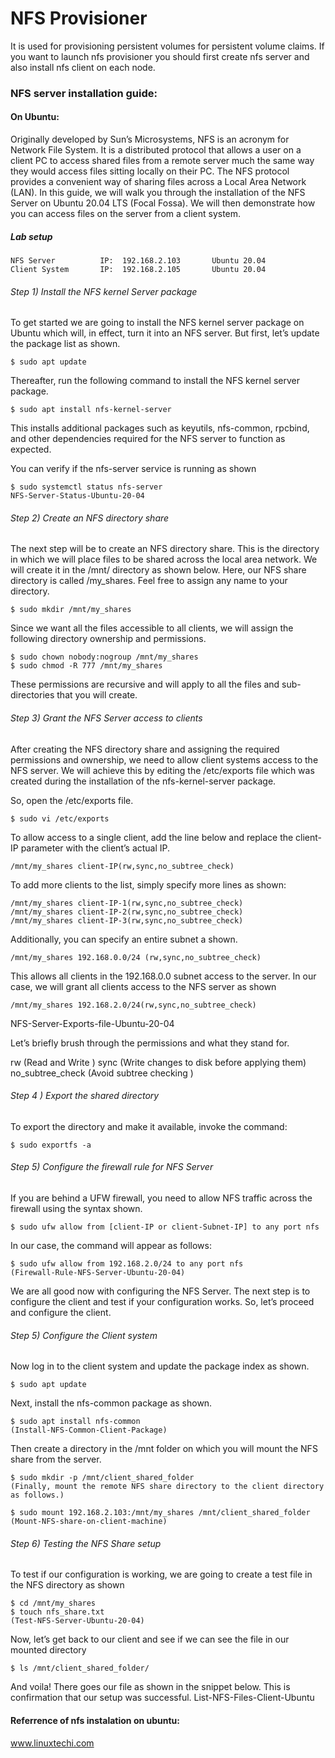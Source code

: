 # NFS Provisioner
It is used for provisioning persistent volumes for persistent volume claims.
If you want to launch nfs provisioner you should first create nfs server and also install nfs client on each node.

### NFS server installation guide:
#### On Ubuntu:
Originally developed by Sun’s Microsystems, NFS is an acronym for Network File System. It is a distributed protocol that allows a user on a client PC to access shared files from a remote server much the same way they would access files sitting locally on their PC. The NFS protocol provides a convenient way of sharing files across a Local Area Network (LAN). In this guide, we will walk you through the installation of the NFS Server on Ubuntu 20.04 LTS (Focal Fossa). We will then demonstrate how you can access files on the server from a client system.

##### Lab setup
```
NFS Server          IP:  192.168.2.103       Ubuntu 20.04
Client System       IP:  192.168.2.105       Ubuntu 20.04
```
###### Step 1) Install the NFS kernel Server package
To get started we are going to install the NFS kernel server package on Ubuntu which will, in effect, turn it into an NFS server. But first, let’s update the package list as shown.
```
$ sudo apt update
```
Thereafter, run the following command to install the NFS kernel server package.

```
$ sudo apt install nfs-kernel-server
```
This installs additional packages such as keyutils, nfs-common, rpcbind, and other dependencies required for the NFS server to function as expected.

You can verify if the nfs-server service is running as shown
```
$ sudo systemctl status nfs-server
NFS-Server-Status-Ubuntu-20-04
```
###### Step 2) Create an NFS directory share
The next step will be to create an NFS directory share. This is the directory in which we will place files to be shared across the local area network. We will create it in the /mnt/ directory as shown below. Here, our NFS share directory is called /my_shares. Feel free to assign any name to your directory.
```
$ sudo mkdir /mnt/my_shares
```
Since we want all the files accessible to all clients, we will assign the following directory ownership and permissions.
```
$ sudo chown nobody:nogroup /mnt/my_shares
$ sudo chmod -R 777 /mnt/my_shares
```
These permissions are recursive and will apply to all the files and sub-directories that you will create.

###### Step 3) Grant the NFS Server access to clients
After creating the NFS directory share and assigning the required permissions and ownership, we need to allow client systems access to the NFS server. We will achieve this by editing the /etc/exports file which was created during the installation of the nfs-kernel-server package.

So, open the /etc/exports file.
```
$ sudo vi /etc/exports
```
To allow access to a single client, add the line below and replace the client-IP parameter with the client’s actual IP.
```
/mnt/my_shares client-IP(rw,sync,no_subtree_check)
```
To add more clients to the list, simply specify more lines as shown:
```
/mnt/my_shares client-IP-1(rw,sync,no_subtree_check)
/mnt/my_shares client-IP-2(rw,sync,no_subtree_check)
/mnt/my_shares client-IP-3(rw,sync,no_subtree_check)
```
Additionally, you can specify an entire subnet a shown.
```
/mnt/my_shares 192.168.0.0/24 (rw,sync,no_subtree_check)
```
This allows all clients in the 192.168.0.0 subnet access to the server. In our case, we will grant all clients access to the NFS server as shown
```
/mnt/my_shares 192.168.2.0/24(rw,sync,no_subtree_check)
```
NFS-Server-Exports-file-Ubuntu-20-04

Let’s briefly brush through the permissions and what they stand for.

rw  (Read and Write )
sync  (Write changes to disk before applying them)
no_subtree_check  (Avoid subtree checking )
###### Step 4 ) Export the shared directory
To export the directory and make it available, invoke the command:
```
$ sudo exportfs -a
```
###### Step 5) Configure the firewall rule for NFS Server
If you are behind a UFW firewall, you need to allow NFS traffic across the firewall using the syntax shown.
```
$ sudo ufw allow from [client-IP or client-Subnet-IP] to any port nfs
```
In our case, the command will appear as follows:
```
$ sudo ufw allow from 192.168.2.0/24 to any port nfs
(Firewall-Rule-NFS-Server-Ubuntu-20-04)
```
We are all good now with configuring the NFS Server. The next step is to configure the client and test if your configuration works. So, let’s proceed and configure the client.

###### Step 5) Configure the Client system
Now log in to the client system and update the package index as shown.
```
$ sudo apt update
```
Next, install the nfs-common package as shown.
```
$ sudo apt install nfs-common
(Install-NFS-Common-Client-Package)
```

Then create a directory in the /mnt folder on which you will mount the NFS share from the server.
```
$ sudo mkdir -p /mnt/client_shared_folder
(Finally, mount the remote NFS share directory to the client directory as follows.)
```
```
$ sudo mount 192.168.2.103:/mnt/my_shares /mnt/client_shared_folder
(Mount-NFS-share-on-client-machine)
```
###### Step 6) Testing the NFS Share setup

To test if our configuration is working, we are going to create a test file in the NFS directory as shown
```
$ cd /mnt/my_shares
$ touch nfs_share.txt
(Test-NFS-Server-Ubuntu-20-04)
```
Now, let’s get back to our client and see if we can see the file in our mounted directory
```
$ ls /mnt/client_shared_folder/
```
And voila! There goes our file as shown in the snippet below. This is confirmation that our setup was successful.
List-NFS-Files-Client-Ubuntu

#### Referrence of nfs instalation on ubuntu:
www.linuxtechi.com
